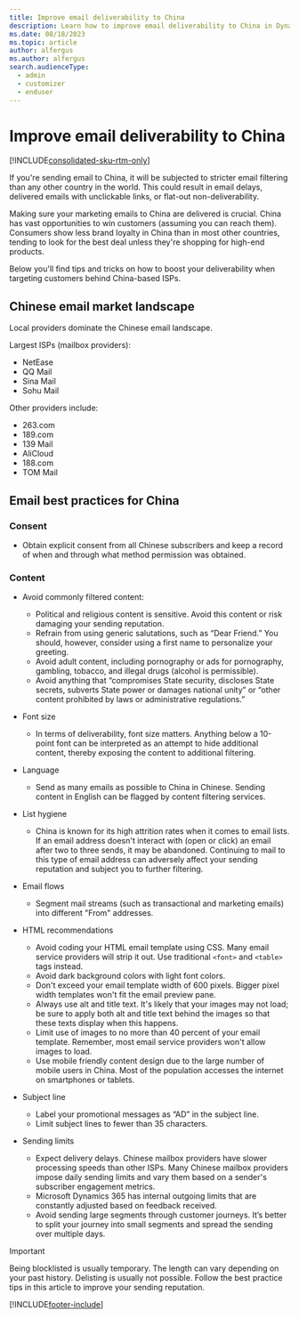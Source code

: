 ```yaml
---
title: Improve email deliverability to China
description: Learn how to improve email deliverability to China in Dynamics 365 Customer Insights - Journeys.
ms.date: 08/18/2023
ms.topic: article
author: alfergus
ms.author: alfergus
search.audienceType: 
  - admin
  - customizer
  - enduser
---
```


# Improve email deliverability to China

[!INCLUDE[consolidated-sku-rtm-only](./includes/consolidated-sku-rtm-only.md)]

If you're sending email to China, it will be subjected to stricter email filtering than any other country in the world. This could result in email delays, delivered emails with unclickable links, or flat-out non-deliverability.

Making sure your marketing emails to China are delivered is crucial. China has vast opportunities to win customers (assuming you can reach them). Consumers show less brand loyalty in China than in most other countries, tending to look for the best deal unless they're shopping for high-end products.

Below you'll find tips and tricks on how to boost your deliverability when targeting customers behind China-based ISPs.

## Chinese email market landscape

Local providers dominate the Chinese email landscape.

Largest ISPs (mailbox providers):

- NetEase
- QQ Mail
- Sina Mail
- Sohu Mail

Other providers include:

- 263.com
- 189.com
- 139 Mail
- AliCloud
- 188.com
- TOM Mail

## Email best practices for China

### Consent

- Obtain explicit consent from all Chinese subscribers and keep a record of when and through what method permission was obtained.

### Content

- Avoid commonly filtered content:
    - Political and religious content is sensitive. Avoid this content or risk damaging your sending reputation.
    - Refrain from using generic salutations, such as “Dear Friend.” You should, however, consider using a first name to personalize your greeting.
    - Avoid adult content, including pornography or ads for pornography, gambling, tobacco, and illegal drugs (alcohol is permissible).
    - Avoid anything that “compromises State security, discloses State secrets, subverts State power or damages national unity” or “other content prohibited by laws or administrative regulations.”

- Font size
    - In terms of deliverability, font size matters. Anything below a 10-point font can be interpreted as an attempt to hide additional content, thereby exposing the content to additional filtering.

- Language
    - Send as many emails as possible to China in Chinese. Sending content in English can be flagged by content filtering services.

- List hygiene
    - China is known for its high attrition rates when it comes to email lists. If an email address doesn't interact with (open or click) an email after two to three sends, it may be abandoned. Continuing to mail to this type of email address can adversely affect your sending reputation and subject you to further filtering.

- Email flows
    - Segment mail streams (such as transactional and marketing emails) into different "From" addresses.

- HTML recommendations
    - Avoid coding your HTML email template using CSS. Many email service providers will strip it out. Use traditional `<font>` and `<table>` tags instead.
    - Avoid dark background colors with light font colors.
    - Don't exceed your email template width of 600 pixels. Bigger pixel width templates won't fit the email preview pane.
    - Always use alt and title text. It's likely that your images may not load; be sure to apply both alt and title text behind the images so that these texts display when this happens.
    - Limit use of images to no more than 40 percent of your email template. Remember, most email service providers won't allow images to load.
    - Use mobile friendly content design due to the large number of mobile users in China. Most of the population accesses the internet on smartphones or tablets.

- Subject line
    - Label your promotional messages as “AD” in the subject line.
    - Limit subject lines to fewer than 35 characters.

- Sending limits
    - Expect delivery delays. Chinese mailbox providers have slower processing speeds than other ISPs. Many Chinese mailbox providers impose daily sending limits and vary them based on a sender's subscriber engagement metrics.
    - Microsoft Dynamics 365 has internal outgoing limits that are constantly adjusted based on feedback received.
    - Avoid sending large segments through customer journeys. It’s  better to split your journey into small segments and spread the sending over multiple days.

> [!IMPORTANT]
> Being blocklisted is usually temporary. The length can vary depending on your past history. Delisting is usually not possible. Follow the best practice tips in this article to improve your sending reputation.

[!INCLUDE[footer-include](./includes/footer-banner.md)]

